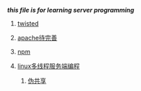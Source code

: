 ___this file is for learning server programming___    


1.  [twisted](https://www.cnblogs.com/suke99/p/5358221.html)      
2.  [apache待完善]()    
3.  [npm](https://www.jianshu.com/p/4643a8e43b79)   

1.  [linux多线程服务端编程](./MDs/linux多线程服务端编程.md)   
    1.  [伪共享](https://www.cnblogs.com/cyfonly/p/5800758.html)   
